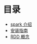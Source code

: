 # 目录
* [spark 介绍](contents/superiority.md)
* [安装指南](contents/install.md)
* [RDD 概念](contents/RDD.md)